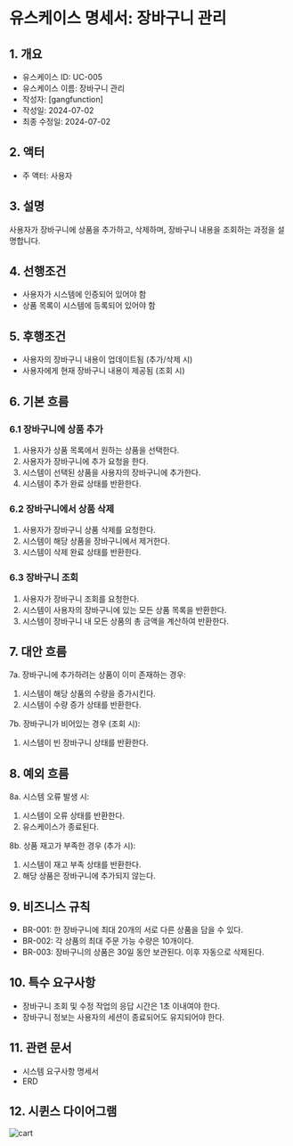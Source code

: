 # 유스케이스 명세서: 장바구니 관리

## 1. 개요
- 유스케이스 ID: UC-005
- 유스케이스 이름: 장바구니 관리
- 작성자: [gangfunction]
- 작성일: 2024-07-02
- 최종 수정일: 2024-07-02

## 2. 액터
- 주 액터: 사용자

## 3. 설명
사용자가 장바구니에 상품을 추가하고, 삭제하며, 장바구니 내용을 조회하는 과정을 설명합니다.

## 4. 선행조건
- 사용자가 시스템에 인증되어 있어야 함
- 상품 목록이 시스템에 등록되어 있어야 함

## 5. 후행조건
- 사용자의 장바구니 내용이 업데이트됨 (추가/삭제 시)
- 사용자에게 현재 장바구니 내용이 제공됨 (조회 시)

## 6. 기본 흐름
### 6.1 장바구니에 상품 추가
1. 사용자가 상품 목록에서 원하는 상품을 선택한다.
2. 사용자가 장바구니에 추가 요청을 한다.
3. 시스템이 선택된 상품을 사용자의 장바구니에 추가한다.
4. 시스템이 추가 완료 상태를 반환한다.

### 6.2 장바구니에서 상품 삭제
1. 사용자가 장바구니 상품 삭제를 요청한다.
2. 시스템이 해당 상품을 장바구니에서 제거한다.
3. 시스템이 삭제 완료 상태를 반환한다.

### 6.3 장바구니 조회
1. 사용자가 장바구니 조회를 요청한다.
2. 시스템이 사용자의 장바구니에 있는 모든 상품 목록을 반환한다.
3. 시스템이 장바구니 내 모든 상품의 총 금액을 계산하여 반환한다.

## 7. 대안 흐름
7a. 장바구니에 추가하려는 상품이 이미 존재하는 경우:
1. 시스템이 해당 상품의 수량을 증가시킨다.
2. 시스템이 수량 증가 상태를 반환한다.

7b. 장바구니가 비어있는 경우 (조회 시):
1. 시스템이 빈 장바구니 상태를 반환한다.

## 8. 예외 흐름
8a. 시스템 오류 발생 시:
1. 시스템이 오류 상태를 반환한다.
2. 유스케이스가 종료된다.

8b. 상품 재고가 부족한 경우 (추가 시):
1. 시스템이 재고 부족 상태를 반환한다.
2. 해당 상품은 장바구니에 추가되지 않는다.

## 9. 비즈니스 규칙
- BR-001: 한 장바구니에 최대 20개의 서로 다른 상품을 담을 수 있다.
- BR-002: 각 상품의 최대 주문 가능 수량은 10개이다.
- BR-003: 장바구니의 상품은 30일 동안 보관된다. 이후 자동으로 삭제된다.

## 10. 특수 요구사항
- 장바구니 조회 및 수정 작업의 응답 시간은 1초 이내여야 한다.
- 장바구니 정보는 사용자의 세션이 종료되어도 유지되어야 한다.

## 11. 관련 문서
- 시스템 요구사항 명세서
- ERD

## 12. 시퀸스 다이어그램

![cart](https://github.com/kdelay/Point-API-TDD/assets/62240333/b0837b41-2168-49c2-92ee-068d3c599f26)